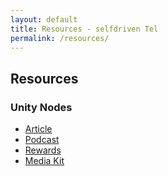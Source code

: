 ```yaml
---
layout: default
title: Resources - selfdriven Tel
permalink: /resources/
---
```


## Resources 

### Unity Nodes
- [Article](https://x.com/krabalot/status/1971709580817076530?s=46&t=M_z10jf1hWN5hn7liKVlVA)
- [Podcast](https://youtu.be/pcmbBwExphM?si=owtZ7NwwGOcntNaa)
- [Rewards](https://unitynodes.io/documents/Unity_Rewards.pdf)
- [Media Kit](https://unitynodes.io/media-kit.html)
